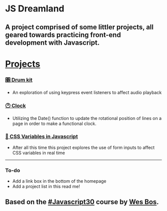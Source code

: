 # JS Dreamland
## A project comprised of some littler projects, all geared towards practicing front-end development with Javascript.

# [Projects](https://mccambley.github.io/JSPlayground/)

### [🎛 Drum kit](https://mccambley.github.io/JSPlayground/drum-kit/index.html)
* An exploration of using keypress event listeners to affect audio playback

### [🕐 Clock](https://mccambley.github.io/JSPlayground/clock/index.html)
* Utilizing the Date() function to update the rotational position of lines on a page in order to make a functional clock.

### [📍 CSS Variables in Javascript](https://mccambley.github.io/JSPlayground/variables/index.html)
* After all this time this project explores the use of form inputs to affect CSS variables in real time

---

### To-do
* Add a link box in the bottom of the homepage
* Add a project list in this read me!

## Based on the [#Javascript30](https://javascript30.com/) course by [Wes Bos](https://twitter.com/wesbos?s=20).
